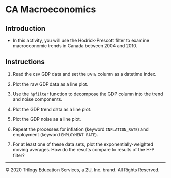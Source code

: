 # CA Macroeconomics

## Introduction

* In this activity, you will use the Hodrick-Prescott filter to examine macroeconomic trends in Canada between 2004 and 2010.

## Instructions

1. Read the csv GDP data and set the `DATE` column as a datetime index.

2. Plot the raw GDP data as a line plot.

3. Use the `hpfilter` function to decompose the GDP column into the trend and noise components.

4. Plot the GDP trend data as a line plot.

5. Plot the GDP noise as a line plot.

6. Repeat the processes for inflation (keyword `INFLATION_RATE`) and employment (keyword `EMPLOYMENT_RATE`).

7. For at least one of these data sets, plot the exponentially-weighted moving averages. How do the results compare to results of the H-P filter?

---

© 2020 Trilogy Education Services, a 2U, Inc. brand. All Rights Reserved.
